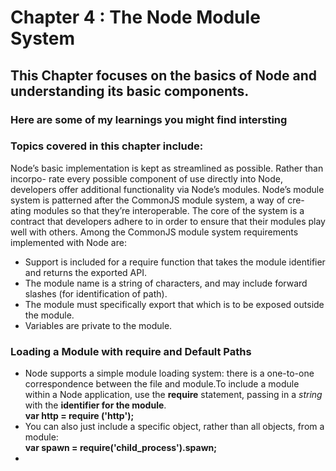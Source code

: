 # Chapter 4 : The Node Module System

## This Chapter focuses on the basics of Node and understanding its basic components.

### Here are some of my learnings you might find intersting

### Topics covered in this chapter include:

Node’s basic implementation is kept as streamlined as possible. Rather than incorpo- rate every possible component of use directly into Node, developers offer additional functionality via Node’s modules.
Node’s module system is patterned after the CommonJS module system, a way of cre- ating modules so that they’re interoperable. The core of the system is a contract that developers adhere to in order to ensure that their modules play well with others.
Among the CommonJS module system requirements implemented with Node are:
- Support is included for a require function that takes the module identifier and returns the exported API.
- The module name is a string of characters, and may include forward slashes (for identification of path).
- The module must specifically export that which is to be exposed outside the module.
- Variables are private to the module.

### Loading a Module with require and Default Paths

- Node supports a simple module loading system: there is a one-to-one correspondence between the file and module.To include a module within a Node application, use the **require** statement, passing in a *string* with the **identifier for the module**.<br>
**var http = require ('http');**
- You can also just include a specific object, rather than all objects, from a module:<br>
**var spawn = require('child_process').spawn;**
- 